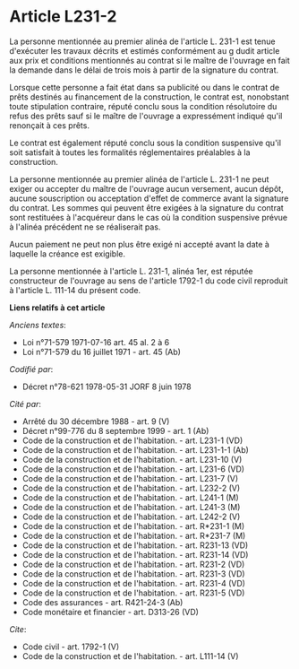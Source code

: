 # Article L231-2

La personne mentionnée au premier alinéa de l'article L. 231-1 est tenue d'exécuter les travaux décrits et estimés
conformément au g dudit article aux prix et conditions mentionnés au contrat si le maître de l'ouvrage en fait la demande
dans le délai de trois mois à partir de la signature du contrat.

Lorsque cette personne a fait état dans sa publicité ou dans le contrat de prêts destinés au financement de la construction,
le contrat est, nonobstant toute stipulation contraire, réputé conclu sous la condition résolutoire du refus des prêts sauf
si le maître de l'ouvrage a expressément indiqué qu'il renonçait à ces prêts.

Le contrat est également réputé conclu sous la condition suspensive qu'il soit satisfait à toutes les formalités
réglementaires préalables à la construction.

La personne mentionnée au premier alinéa de l'article L. 231-1 ne peut exiger ou accepter du maître de l'ouvrage aucun
versement, aucun dépôt, aucune souscription ou acceptation d'effet de commerce avant la signature du contrat. Les sommes qui
peuvent être exigées à la signature du contrat sont restituées à l'acquéreur dans le cas où la condition suspensive prévue à
l'alinéa précédent ne se réaliserait pas.

Aucun paiement ne peut non plus être exigé ni accepté avant la date à laquelle la créance est exigible.

La personne mentionnée à l'article L. 231-1, alinéa 1er, est réputée constructeur de l'ouvrage au sens de l'article 1792-1 du
code civil reproduit à l'article L. 111-14 du présent code.

**Liens relatifs à cet article**

_Anciens textes_:

  - Loi n°71-579 1971-07-16 art. 45 al. 2 à 6
  - Loi n°71-579 du 16 juillet 1971 - art. 45 (Ab)

_Codifié par_:

  - Décret n°78-621 1978-05-31 JORF 8 juin 1978

_Cité par_:

  - Arrêté du 30 décembre 1988 - art. 9 (V)
  - Décret n°99-776 du 8 septembre 1999 - art. 1 (Ab)
  - Code de la construction et de l'habitation. - art. L231-1 (VD)
  - Code de la construction et de l'habitation. - art. L231-1-1 (Ab)
  - Code de la construction et de l'habitation. - art. L231-10 (V)
  - Code de la construction et de l'habitation. - art. L231-6 (VD)
  - Code de la construction et de l'habitation. - art. L231-7 (V)
  - Code de la construction et de l'habitation. - art. L232-2 (V)
  - Code de la construction et de l'habitation. - art. L241-1 (M)
  - Code de la construction et de l'habitation. - art. L241-3 (M)
  - Code de la construction et de l'habitation. - art. L242-2 (V)
  - Code de la construction et de l'habitation. - art. R*231-1 (M)
  - Code de la construction et de l'habitation. - art. R*231-7 (M)
  - Code de la construction et de l'habitation. - art. R231-13 (VD)
  - Code de la construction et de l'habitation. - art. R231-14 (VD)
  - Code de la construction et de l'habitation. - art. R231-2 (VD)
  - Code de la construction et de l'habitation. - art. R231-3 (VD)
  - Code de la construction et de l'habitation. - art. R231-4 (VD)
  - Code de la construction et de l'habitation. - art. R231-5 (VD)
  - Code des assurances - art. R421-24-3 (Ab)
  - Code monétaire et financier - art. D313-26 (VD)

_Cite_:

  - Code civil - art. 1792-1 (V)
  - Code de la construction et de l'habitation. - art. L111-14 (V)

